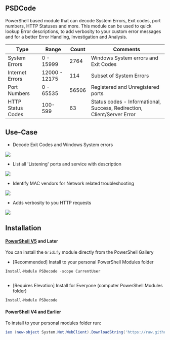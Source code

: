 PSDCode
-
PowerShell based module that can decode System Errors, Exit codes, port numbers, HTTP Statuses and more.
This module can be used to quick lookup Error descriptions, to add verbosity to your custom error messages and for a better Error Handling, Investigation and Analysis.

Type| Range | Count | Comments
---------|----------|---------|---------
 System Errors | 0 - 15999 | 2764 | Windows System errors and Exit Codes
 Internet Errors | 12000 - 12175 | 114 | Subset of System Errors
 Port Numbers | 0 - 65535 | 56506 | Registered and Unregistered ports
 HTTP Status Codes | 100-599 | 63 | Status codes - Informational, Success, Redirection, Client/Server Error

Use-Case
-

* Decode Exit Codes and Windows System errors

 ![](https://raw.githubusercontent.com/PrateekKumarSingh/PSDecode/master/Media/Get-ErrorDetail.jpg)

* List all 'Listening' ports and service with description

 ![](https://raw.githubusercontent.com/PrateekKumarSingh/PSDecode/master/Media/Get-Port.jpg)

* Identify MAC vendors for Network related troubleshooting

 ![](https://raw.githubusercontent.com/PrateekKumarSingh/PSDecode/master/Media/Get-MACVendor.jpg)

* Adds verbosity to you HTTP requests

 ![](https://raw.githubusercontent.com/PrateekKumarSingh/PSDecode/master/Media/Get-HTTPStatusCode.jpg)


Installation
 -
 
 #### [PowerShell V5](https://www.microsoft.com/en-us/download/details.aspx?id=50395) and Later
 You can install the `Gridify` module directly from the PowerShell Gallery

 * [Recommended] Install to your personal PowerShell Modules folder
 ```PowerShell
 Install-Module PSDecode -scope CurrentUser
 ```

 ![]()

 * [Requires Elevation] Install for Everyone (computer PowerShell Modules folder)
 ```PowerShell
 Install-Module PSDecode
 ```

 #### PowerShell V4 and Earlier
 To install to your personal modules folder run:

 ```PowerShell
 iex (new-object System.Net.WebClient).DownloadString('https://raw.githubusercontent.com/PrateekKumarSingh/PSDecode/master/Install.ps1')
 ```
